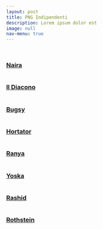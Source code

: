 ```yaml
---
layout: post
title: PNG Indipendenti
description: Lorem ipsum dolor est
image: null
nav-menu: true
---
```


<span class="image fit"><img src="assets/images/camarilla.jpg" alt="" /></span>
<div class="box alt">
	<div class="row 50% uniform">
		<div class="4u"><a href="pg/naira"><span class="image fit"><img src="assets/images/naira.jpg" alt="" /></span><h3>Naira</h3></a></div>
		<div class="4u"><a href="pg/diacono"><span class="image fit"><img src="assets/images/diacono.jpg" alt="" /></span><h3>Il Diacono</h3></a></div>
		<div class="4u$"><a href="pg/bugsy"><span class="image fit"><img src="assets/images/bugsy.jpg" alt="" /></span><h3>Bugsy</h3></a></div>
		<!-- Break -->
		<div class="4u"><a href="pg/hortator"><span class="image fit"><img src="assets/images/hortator.jpg" alt="" /></span><h3>Hortator</h3></a></div>
		<div class="4u"><a href="pg/ranya"><span class="image fit"><img src="assets/images/ranya.jpg" alt="" /></span><h3>Ranya</h3></a></div>
		<div class="4u$"><a href="pg/yoska"><span class="image fit"><img src="assets/images/yoska.jpg" alt="" /></span><h3>Yoska</h3></a></div>	
		<!-- Break -->
		<div class="4u"><a href="pg/rashid"><span class="image fit"><img src="assets/images/rashid.jpg" alt="" /></span><h3>Rashid</h3></a></div>
		<div class="4u"><a href="pg/rothstein"><span class="image fit"><img src="assets/images/rothstein.jpg" alt="" /></span><h3>Rothstein</h3></a></div>						
	</div>
</div>
